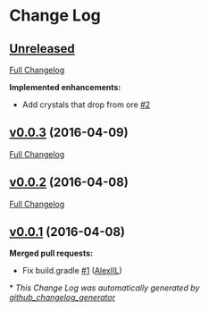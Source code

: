 # Change Log

## [Unreleased](https://github.com/insuusvenerati/SWNMod/tree/HEAD)

[Full Changelog](https://github.com/insuusvenerati/SWNMod/compare/v0.0.3...HEAD)

**Implemented enhancements:**

- Add crystals that drop from ore [\#2](https://github.com/insuusvenerati/SWNMod/issues/2)

## [v0.0.3](https://github.com/insuusvenerati/SWNMod/tree/v0.0.3) (2016-04-09)
[Full Changelog](https://github.com/insuusvenerati/SWNMod/compare/v0.0.2...v0.0.3)

## [v0.0.2](https://github.com/insuusvenerati/SWNMod/tree/v0.0.2) (2016-04-08)
[Full Changelog](https://github.com/insuusvenerati/SWNMod/compare/v0.0.1...v0.0.2)

## [v0.0.1](https://github.com/insuusvenerati/SWNMod/tree/v0.0.1) (2016-04-08)
**Merged pull requests:**

- Fix build.gradle [\#1](https://github.com/insuusvenerati/SWNMod/pull/1) ([AlexIIL](https://github.com/AlexIIL))



\* *This Change Log was automatically generated by [github_changelog_generator](https://github.com/skywinder/Github-Changelog-Generator)*